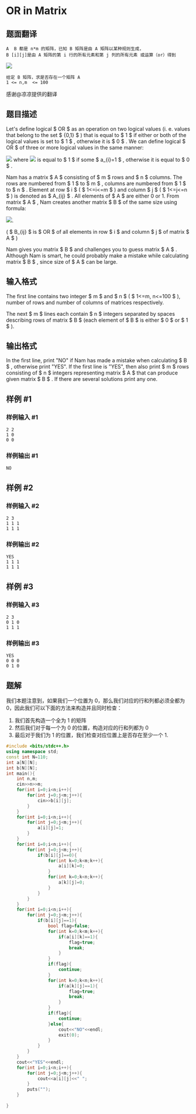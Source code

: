 # OR in Matrix

## 题面翻译

```
A  B 都是 n*m 的矩阵，已知 B 矩阵是由 A 矩阵以某种规则生成，
B [i][j]是由 A 矩阵的第 i 行的所有元素和第 j 列的所有元素 或运算（or）得到
```
![](https://odzkskevi.qnssl.com/cabc1d1bbab97a93cdc521dabe1cee40)
```
给定 B 矩阵，求是否存在一个矩阵 A
1 <= n,m  <= 100
```

感谢@凉凉提供的翻译

## 题目描述

Let's define logical $ OR $ as an operation on two logical values (i. e. values that belong to the set $ {0,1} $ ) that is equal to $ 1 $ if either or both of the logical values is set to $ 1 $ , otherwise it is $ 0 $ . We can define logical $ OR $ of three or more logical values in the same manner:

![](https://cdn.luogu.com.cn/upload/vjudge_pic/CF486B/406211f13f2a7c95dc14e24b4ae950d102f218cc.png) where ![](https://cdn.luogu.com.cn/upload/vjudge_pic/CF486B/83308fae1dcded561005b623c7c1ed2fdfdfe04f.png) is equal to $ 1 $ if some $ a_{i}=1 $ , otherwise it is equal to $ 0 $ .

Nam has a matrix $ A $ consisting of $ m $ rows and $ n $ columns. The rows are numbered from $ 1 $ to $ m $ , columns are numbered from $ 1 $ to $ n $ . Element at row $ i $ ( $ 1<=i<=m $ ) and column $ j $ ( $ 1<=j<=n $ ) is denoted as $ A_{ij} $ . All elements of $ A $ are either 0 or 1. From matrix $ A $ , Nam creates another matrix $ B $ of the same size using formula:

![](https://cdn.luogu.com.cn/upload/vjudge_pic/CF486B/157692e348a7a47f249e1d0e7ed60b12dc8cb619.png).

( $ B_{ij} $ is $ OR $ of all elements in row $ i $ and column $ j $ of matrix $ A $ )

Nam gives you matrix $ B $ and challenges you to guess matrix $ A $ . Although Nam is smart, he could probably make a mistake while calculating matrix $ B $ , since size of $ A $ can be large.

## 输入格式

The first line contains two integer $ m $ and $ n $ ( $ 1<=m, n<=100 $ ), number of rows and number of columns of matrices respectively.

The next $ m $ lines each contain $ n $ integers separated by spaces describing rows of matrix $ B $ (each element of $ B $ is either $ 0 $ or $ 1 $ ).

## 输出格式

In the first line, print "NO" if Nam has made a mistake when calculating $ B $ , otherwise print "YES". If the first line is "YES", then also print $ m $ rows consisting of $ n $ integers representing matrix $ A $ that can produce given matrix $ B $ . If there are several solutions print any one.

## 样例 #1

### 样例输入 #1

```
2 2
1 0
0 0
```

### 样例输出 #1

```
NO
```

## 样例 #2

### 样例输入 #2

```
2 3
1 1 1
1 1 1
```

### 样例输出 #2

```
YES
1 1 1
1 1 1
```

## 样例 #3

### 样例输入 #3

```
2 3
0 1 0
1 1 1
```

### 样例输出 #3

```
YES
0 0 0
0 1 0
```

## 题解
我们本题注意到，如果我们一个位置为 0，那么我们对应的行和列都必须全都为 0，因此我们可以下面的方法来构造并且同时检查：
1. 我们首先构造一个全为 1 的矩阵
2. 然后我们对于每一个为 0 的位置，构造对应的行和列都为 0
3. 最后对于我们为 1 的位置，我们检查对应位置上是否存在至少一个 1.

```cpp
#include <bits/stdc++.h>
using namespace std;
const int N=110;
int a[N][N];
int b[N][N];
int main(){
	int n,m;
	cin>>n>>m;
	for(int i=0;i<n;i++){
		for(int j=0;j<m;j++){
			cin>>b[i][j];
		}
	}
	for(int i=0;i<n;i++){
		for(int j=0;j<m;j++){
			a[i][j]=1;
		} 
	}
	for(int i=0;i<n;i++){
		for(int j=0;j<m;j++){
			if(b[i][j]==0){
				for(int k=0;k<m;k++){
					a[i][k]=0;
				}
				for(int k=0;k<n;k++){
					a[k][j]=0;
				}
			}
		}
	}
	for(int i=0;i<n;i++){
		for(int j=0;j<m;j++){
			if(b[i][j]==1){
				bool flag=false;
				for(int k=0;k<m;k++){
					if(a[i][k]==1){
						flag=true;
						break;
					}
				}
				if(flag){
					continue;
				}
				for(int k=0;k<n;k++){
					if(a[k][j]==1){
						flag=true;
						break;
					}
				}
				if(flag){
					continue;
				}else{
					cout<<"NO"<<endl;
					exit(0);
				}
			}
		}
	}
	cout<<"YES"<<endl;
	for(int i=0;i<n;i++){
		for(int j=0;j<m;j++){
			cout<<a[i][j]<<" ";
		}
		puts("");
	}
		
}
```
